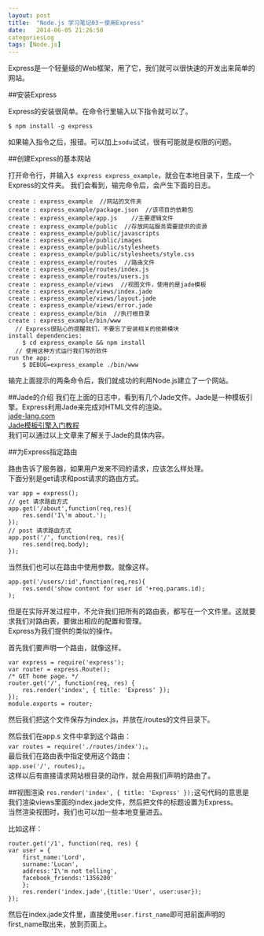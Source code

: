 ```yaml
---
layout: post
title:  "Node.js 学习笔记03－使用Express"
date:   2014-06-05 21:26:50
categoriesLog
tags: [Node.js]
---
```


Express是一个轻量级的Web框架，用了它，我们就可以很快速的开发出来简单的网站。

##安装Express

Express的安装很简单。在命令行里输入以下指令就可以了。

	$ npm install -g express   
	
如果输入指令之后，报错。可以加上`sodu`试试，很有可能就是权限的问题。

##创建Express的基本网站

打开命令行，并输入`$ express express_example`，就会在本地目录下，生成一个Express的文件夹。
我们会看到，输完命令后，会产生下面的日志。

	create : express_example  //网站的文件夹
	create : express_example/package.json  //该项目的依赖包
	create : express_example/app.js    //主要逻辑文件
	create : express_example/public	 //存放网站服务需要提供的资源
	create : express_example/public/javascripts
	create : express_example/public/images
	create : express_example/public/stylesheets
	create : express_example/public/stylesheets/style.css
	create : express_example/routes  //路由文件
	create : express_example/routes/index.js  
	create : express_example/routes/users.js
	create : express_example/views  //视图文件，使用的是jade模板
	create : express_example/views/index.jade
	create : express_example/views/layout.jade
	create : express_example/views/error.jade
	create : express_example/bin  //执行根目录
	create : express_example/bin/www
	  // Express很贴心的提醒我们，不要忘了安装相关的依赖模块
	install dependencies:
		$ cd express_example && npm install
	  // 使用这种方式运行我们写的软件
	run the app:
		$ DEBUG=express_example ./bin/www
		
输完上面提示的两条命令后，我们就成功的利用Node.js建立了一个网站。

##Jade的介绍
我们在上面的日志中，看到有几个Jade文件。Jade是一种模板引擎。Express利用Jade来完成对HTML文件的渲染。  
[jade-lang.com](http://jade-lang.com/)  
[Jade模板引擎入门教程](http://www.csser.com/board/4f3f516e38a5ebc978000508)  
我们可以通过以上文章来了解关于Jade的具体内容。

##为Express指定路由

路由告诉了服务器，如果用户发来不同的请求，应该怎么样处理。  
下面分别是get请求和post请求的路由方式。  
	
	var app = express();
	// get 请求路由方式
	app.get('/about',function(req,res){
    	res.send('I\'m about.');
	});
	// post 请求路由方式
	app.post('/', function(req, res){
    	res.send(req.body);
	});

当然我们也可以在路由中使用参数。就像这样。
	
	app.get('/users/:id',function(req,res){
    	res.send('show content for user id '+req.params.id);
	);
	
但是在实际开发过程中，不允许我们把所有的路由表，都写在一个文件里。这就要求我们对路由表，要做出相应的配置和管理。  
Express为我们提供的类似的操作。

首先我们要声明一个路由，就像这样。

	var express = require('express');
	var router = express.Route();	
	/* GET home page. */
	router.get('/', function(req, res) {
		res.render('index', { title: 'Express' });
	});
	module.exports = router;
	  
然后我们把这个文件保存为index.js，并放在/routes的文件目录下。

然后我们在app.s 文件中拿到这个路由：  
`var routes = require('./routes/index');`。  
最后我们在路由表中指定使用这个路由：  
`app.use('/', routes);`。  
这样以后有直接请求网站根目录的动作，就会用我们声明的路由了。  

##视图渲染
`res.render('index', { title: 'Express' });`这句代码的意思是我们渲染views里面的index.jade文件，然后把文件的标题设置为Express。  
当然渲染视图时，我们也可以加一些本地变量进去。

比如这样：
	
	router.get('/1', function(req, res) {
	var user = {
    	first_name:'Lord',
    	surname:'Lucan',
    	address:'I\'m not telling',
    	facebook_friends:'1356200'
    	};
    	res.render('index.jade',{title:'User', user:user});
	});  
	
然后在index.jade文件里，直接使用`user.first_name`即可把前面声明的first_name取出来，放到页面上。